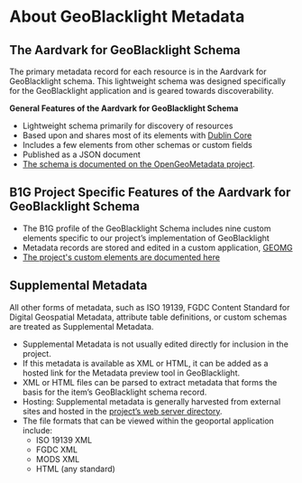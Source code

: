 # About GeoBlacklight Metadata

## The Aardvark for GeoBlacklight Schema
The primary metadata record for each resource is in the Aardvark for GeoBlacklight schema. This lightweight schema was designed specifically for the GeoBlacklight application and is geared towards discoverability. 


**General Features of the Aardvark for GeoBlacklight Schema**
- Lightweight schema primarily for discovery of resources
- Based upon and shares most of its elements with [Dublin Core](http://dublincore.org/documents/dcmi-terms/)
- Includes a few elements from other schemas or custom fields
- Published as a JSON document
- [The schema is documented on the OpenGeoMetadata project](https://opengeometadata.github.io/aardvark/aardvarkMetadata.html).



## B1G Project Specific Features of the Aardvark for GeoBlacklight Schema
- The B1G profile of the GeoBlacklight Schema includes nine custom elements specific to our project’s implementation of GeoBlacklight
- Metadata records are stored and edited in a custom application, [GEOMG](https://github.com/BTAA-Geospatial-Data-Project/geomg)
- [The project's custom elements are documented here](b1gProfile.md)





## Supplemental Metadata
All other forms of metadata, such as ISO 19139, FGDC Content Standard for Digital Geospatial Metadata, attribute table definitions, or custom schemas are treated as Supplemental Metadata.
- Supplemental Metadata is not usually edited directly for inclusion in the project.
- If this metadata is available as XML or HTML, it can be added as a hosted link for the Metadata preview tool in GeoBlacklight.
- XML or HTML files can be parsed to extract metadata that forms the basis for the item’s GeoBlacklight schema record.
- Hosting: Supplemental metadata is generally harvested from external sites and hosted in the [project’s web server directory](http://btaagdp.org/metadata/). 
- The file formats that can be viewed within the geoportal application include:
    - ISO 19139 XML
    - FGDC XML
    - MODS XML
    - HTML (any standard)

